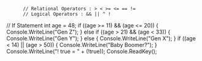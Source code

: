           // Relational Operators : > < >= <= == !=
          // Logical Operators : && || ^ !

// If Statement
            int age = 48;
            if ((age >= 11) && (age <= 20))
            {
                Console.WriteLine("Gen Z");
            }
            else if ((age > 21) && (age < 33))
            {
                Console.WriteLine("Gen Y");
            }
            else {
                Console.WriteLine("Gen X");
            }
            if ((age < 14) || (age > 50))
            {
                Console.WriteLine("Baby Boomer?");
            }
            Console.WriteLine("! true = " + (!true));
            Console.ReadKey();
